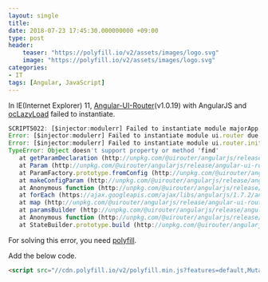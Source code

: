 ```yaml
---
layout: single
title: 
date: 2018-07-23 17:45:30.000000000 +09:00
type: post
header:
    teaser: "https://polyfill.io/v2/assets/images/logo.svg"
    image: "https://polyfill.io/v2/assets/images/logo.svg"
categories:
- IT
tags: [Angular, JavaScript]
---
```


In IE(Internet Explorer) 11, [Angular-UI-Router](https://ui-router.github.io/ng1/)(v1.0.19) with AngularJS and [ocLazyLoad](https://oclazyload.readme.io/) failed to instantiate.

```javascript
SCRIPT5022: [$injector:modulerr] Failed to instantiate module majorApp due to:
Error: [$injector:modulerr] Failed to instantiate module ui.router due to:
Error: [$injector:modulerr] Failed to instantiate module ui.router.init due to:
TypeError: Object doesn't support property or method 'find'
   at getParamDeclaration (http://unpkg.com/@uirouter/angularjs/release/angular-ui-router.js:1603:9)
   at Param (http://unpkg.com/@uirouter/angularjs/release/angular-ui-router.js:1667:13)
   at ParamFactory.prototype.fromConfig (http://unpkg.com/@uirouter/angularjs/release/angular-ui-router.js:5044:13)
   at makeConfigParam (http://unpkg.com/@uirouter/angularjs/release/angular-ui-router.js:2732:59)
   at Anonymous function (http://unpkg.com/@uirouter/angularjs/release/angular-ui-router.js:515:50)
   at forEach (https://ajax.googleapis.com/ajax/libs/angularjs/1.7.2/angular.js:401:11)
   at map (http://unpkg.com/@uirouter/angularjs/release/angular-ui-router.js:515:9)
   at paramsBuilder (http://unpkg.com/@uirouter/angularjs/release/angular-ui-router.js:2734:13)
   at Anonymous function (http://unpkg.com/@uirouter/angularjs/release/angular-ui-router.js:2929:105)
   at StateBuilder.prototype.build (http://unpkg.com/@uirouter/angularjs/release/angular-ui-router.js:2930:17)
```

For solving this error, you need [polyfill](https://polyfill.io/v2/docs/).

Add the below code.

```html
<script src="//cdn.polyfill.io/v2/polyfill.min.js?features=default,MutationObserver"></script>
```